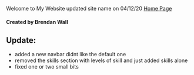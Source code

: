 Welcome to My Website
updated site name on 04/12/20 
<a href="https://brendan.github.io/">Home Page</a>
#### Created by Brendan Wall


## Update:
* added a new navbar didnt like the default one 
* removed the skills section with levels of skill and just added skills alone
* fixed one or two small bits 
